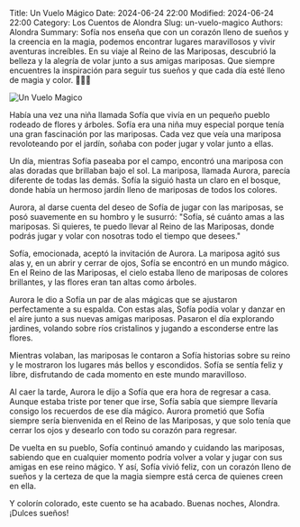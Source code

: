 Title: Un Vuelo Mágico
Date: 2024-06-24 22:00
Modified: 2024-06-24 22:00
Category: Los Cuentos de Alondra
Slug: un-vuelo-magico
Authors: Alondra
Summary: Sofía nos enseña que con un corazón lleno de sueños y la creencia en la magia, podemos encontrar lugares maravillosos y vivir aventuras increíbles. En su viaje al Reino de las Mariposas, descubrió la belleza y la alegría de volar junto a sus amigas mariposas. Que siempre encuentres la inspiración para seguir tus sueños y que cada día esté lleno de magia y color. 🌟🦋✨


![Un Vuelo Magico](theme/images/18_vuelo_magico.webp)

Había una vez una niña llamada Sofía que vivía en un pequeño pueblo rodeado de flores y árboles. Sofía era una niña muy especial porque tenía una gran fascinación por las mariposas. Cada vez que veía una mariposa revoloteando por el jardín, soñaba con poder jugar y volar junto a ellas.

Un día, mientras Sofía paseaba por el campo, encontró una mariposa con alas doradas que brillaban bajo el sol. La mariposa, llamada Aurora, parecía diferente de todas las demás. Sofía la siguió hasta un claro en el bosque, donde había un hermoso jardín lleno de mariposas de todos los colores.

Aurora, al darse cuenta del deseo de Sofía de jugar con las mariposas, se posó suavemente en su hombro y le susurró: "Sofía, sé cuánto amas a las mariposas. Si quieres, te puedo llevar al Reino de las Mariposas, donde podrás jugar y volar con nosotras todo el tiempo que desees."

Sofía, emocionada, aceptó la invitación de Aurora. La mariposa agitó sus alas y, en un abrir y cerrar de ojos, Sofía se encontró en un mundo mágico. En el Reino de las Mariposas, el cielo estaba lleno de mariposas de colores brillantes, y las flores eran tan altas como árboles.

Aurora le dio a Sofía un par de alas mágicas que se ajustaron perfectamente a su espalda. Con estas alas, Sofía podía volar y danzar en el aire junto a sus nuevas amigas mariposas. Pasaron el día explorando jardines, volando sobre ríos cristalinos y jugando a esconderse entre las flores.

Mientras volaban, las mariposas le contaron a Sofía historias sobre su reino y le mostraron los lugares más bellos y escondidos. Sofía se sentía feliz y libre, disfrutando de cada momento en este mundo maravilloso.

Al caer la tarde, Aurora le dijo a Sofía que era hora de regresar a casa. Aunque estaba triste por tener que irse, Sofía sabía que siempre llevaría consigo los recuerdos de ese día mágico. Aurora prometió que Sofía siempre sería bienvenida en el Reino de las Mariposas, y que solo tenía que cerrar los ojos y desearlo con todo su corazón para regresar.

De vuelta en su pueblo, Sofía continuó amando y cuidando las mariposas, sabiendo que en cualquier momento podría volver a volar y jugar con sus amigas en ese reino mágico. Y así, Sofía vivió feliz, con un corazón lleno de sueños y la certeza de que la magia siempre está cerca de quienes creen en ella.

Y colorín colorado, este cuento se ha acabado. Buenas noches, Alondra. ¡Dulces sueños!